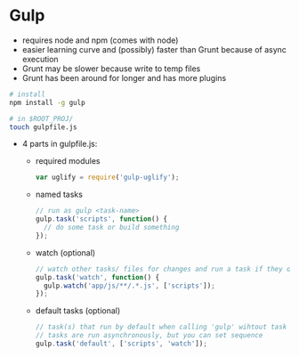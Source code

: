 # Gulp

- requires node and npm (comes with node)
- easier learning curve and (possibly) faster than Grunt because of async execution
- Grunt may be slower because write to temp files
- Grunt has been around for longer and has more plugins

```bash
# install
npm install -g gulp

# in $ROOT_PROJ/
touch gulpfile.js
```

- 4 parts in gulpfile.js:
  - required modules

    ```js
    var uglify = require('gulp-uglify');
    ```
  - named tasks

    ```js
    // run as gulp <task-name>
    gulp.task('scripts', function() {
      // do some task or build something
    });
    ```
  - watch (optional)

    ```js
    // watch other tasks/ files for changes and run a task if they do
    gulp.task('watch', function() {
      gulp.watch('app/js/**/.*.js', ['scripts']);
    });
    ```
  - default tasks (optional)

    ```js
    // task(s) that run by default when calling 'gulp' wihtout task name
    // tasks are run asynchronously, but you can set sequence
    gulp.task('default', ['scripts', 'watch']);
    ```
